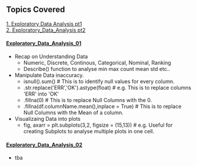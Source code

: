 <!-- Revision Section Starts -->
## Topics Covered


<!-- Add link to the sections -->
[1. Exploratory Data Analysis pt1](#Exploratory_Data_Analysis_01) <br>
[2. Exploratory_Data_Analysis pt2](#Exploratory_Data_Analysis_02) <br>

<!-- ABOUT Section Ends -->


#### [Exploratory_Data_Analysis_01](https://github.com/mommafish/BCG_Rise/tree/main/ML_Library/Intro_to_ML/1130_Exploratory_Data_Analysis_(EDA)_for_regression_1)
* Recap on Understanding Data
    * Numeric, Discrete, Continous, Categorical, Nominal, Ranking
    * Describe() function to analyse min max count mean std etc..
* Manipulate Data inaccuracy.
    * isnull().sum()    # This is to identify null values for every column.
    * .str.replace('ERR','OK').astype(float)     # e.g. This is to replace columns 'ERR' into 'OK'
    * .fillna(0)  # This is to replace Null Columns with the 0.
    * .fillna(df.columnName.mean(),inplace = True)  # This is to replace Null Columns with the Mean of a column.
* Visualizaing Data into plots
    * fig, axarr = plt.subplots(3,2, figsize = (15,13))     # e.g. Useful for creating Subplots to analyse multiple plots in one cell.


#### [Exploratory_Data_Analysis_02](https://github.com/mommafish/BCG_Rise/tree/main/ML_Library/Intro_to_ML/1201_Exploratory_Data_Analysis_(EDA)_for_Classification_pt2)
* tba

<!-- Revision Section Ends -->